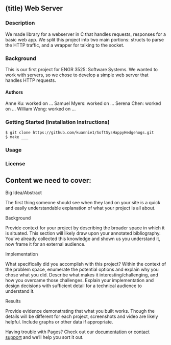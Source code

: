 ## (title) Web Server

### Description

We made library for a webserver in C that handles requests, responses for a basic web app. We split this project into two main portions: structs to parse the HTTP traffic, and a wrapper for talking to the socket.

### Background
This is our first project for ENGR 3525: Software Systems. We wanted to work with servers, so we chose to develop a simple web server that handles HTTP requests. 

#### Authors
Anne Ku: worked on ...
Samuel Myers: worked on ...
Serena Chen: worked on ...
William Wong: worked on ...

### Getting Started (Installation Instructions)
	$ git clone https://github.com/kuannie1/SoftSysHappyHedgehogs.git
	$ make ___
### Usage

### License

## Content we need to cover:

Big Idea/Abstract

The first thing someone should see when they land on your site is a quick and easily understandable explanation of what your project is all about.

Background

Provide context for your project by describing the broader space in which it is situated. This section will likely draw upon your annotated bibliography. You've already collected this knowledge and shown us you understand it, now frame it for an external audience.

Implementation

What specifically did you accomplish with this project? Within the context of the problem space, enumerate the potential options and explain why you chose what you did. Describe what makes it interesting/challenging, and how you overcame those challenges. Explain your implementation and design decisions with sufficient detail for a technical audience to understand it.

Results

Provide evidence demonstrating that what you built works. Though the details will be different for each project, screenshots and video are likely helpful. Include graphs or other data if appropriate.


Having trouble with Pages? Check out our [documentation](https://help.github.com/categories/github-pages-basics/) or [contact support](https://github.com/contact) and we’ll help you sort it out.
